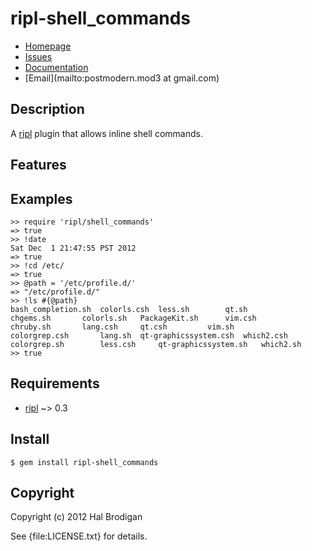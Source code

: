 # ripl-shell_commands

* [Homepage](https://github.com/postmodern/ripl-shell_commands#readme)
* [Issues](https://github.com/postmodern/ripl-shell_commands/issues)
* [Documentation](http://rubydoc.info/gems/ripl-shell_commands/frames)
* [Email](mailto:postmodern.mod3 at gmail.com)

## Description

A [ripl] plugin that allows inline shell commands.

## Features

## Examples

    >> require 'ripl/shell_commands'
    => true
    >> !date
    Sat Dec  1 21:47:55 PST 2012
    => true
    >> !cd /etc/
    => true
    >> @path = '/etc/profile.d/'
    => "/etc/profile.d/"
    >> !ls #{@path}
    bash_completion.sh  colorls.csh  less.sh		qt.sh
    chgems.sh	    colorls.sh	 PackageKit.sh		vim.csh
    chruby.sh	    lang.csh	 qt.csh			vim.sh
    colorgrep.csh	    lang.sh	 qt-graphicssystem.csh	which2.csh
    colorgrep.sh	    less.csh	 qt-graphicssystem.sh	which2.sh
    >> true

## Requirements

* [ripl] ~> 0.3

## Install

    $ gem install ripl-shell_commands

## Copyright

Copyright (c) 2012 Hal Brodigan

See {file:LICENSE.txt} for details.

[ripl]: https://github.com/cldwalker/ripl#readme

